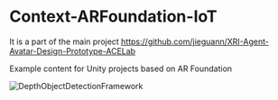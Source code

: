 # Context-ARFoundation-IoT

It is a part of the main project
https://github.com/jieguann/XRI-Agent-Avatar-Design-Prototype-ACELab


Example content for Unity projects based on AR Foundation

![DepthObjectDetectionFramework](https://user-images.githubusercontent.com/60665347/205207386-f29af7ac-51d3-428c-a336-3f1c24521db4.png)

